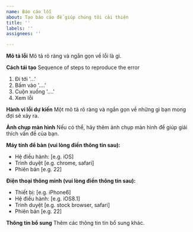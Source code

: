 ```yaml
---
name: Báo cáo lỗi
about: Tạo báo cáo để giúp chúng tôi cải thiện
title: ''
labels: ''
assignees: ''

---
```


**Mô tả lỗi**
Mô tả rõ ràng và ngắn gọn về lỗi là gì.

**Cách tái tạo**
Sequence of steps to reproduce the error
1. Đi tới '...'
2. Bấm vào '....'
3. Cuộn xuống '....'
4. Xem lỗi

**Hành vi lỗi dự kiến**
Một mô tả rõ ràng và ngắn gọn về những gì bạn mong đợi sẽ xảy ra.

**Ảnh chụp màn hình**
Nếu có thể, hãy thêm ảnh chụp màn hình để giúp giải thích vấn đề của bạn.

**Máy tính để bàn (vui lòng điền thông tin sau):**
 - Hệ điều hành: [e.g. iOS]
 - Trình duyệt [e.g. chrome, safari]
 - Phiên bản [e.g. 22]

**Điện thoại thông minh (vui lòng điền thông tin sau):**
 - Thiết bị: [e.g. iPhone6]
 - Hệ điều hành: [e.g. iOS8.1]
 - Trình duyệt [e.g. stock browser, safari]
 - Phiên bản [e.g. 22]

**Thông tin bổ sung**
Thêm các thông tin tin bổ sung khác.
